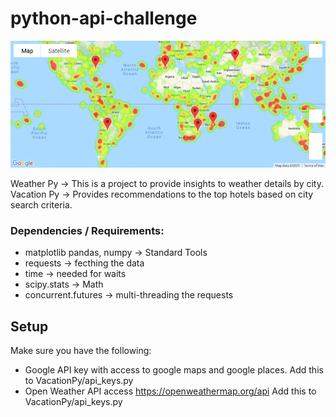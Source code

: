 # python-api-challenge

![Map](map.png)

Weather Py -> This is a project to provide insights to weather details by city.
Vacation Py -> Provides recommendations to the top hotels based on city search criteria.
### Dependencies / Requirements:

- matplotlib pandas, numpy -> Standard Tools
- requests -> fecthing the data
- time -> needed for waits
- scipy.stats ->  Math
- concurrent.futures ->  multi-threading the requests

## Setup

Make sure you have the following:

- Google API key with access to google maps and google places.
    Add this to VacationPy/api_keys.py
- Open Weather API access https://openweathermap.org/api
    Add this to VacationPy/api_keys.py